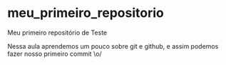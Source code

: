 # meu_primeiro_repositorio
Meu primeiro repositório de Teste

Nessa aula aprendemos um pouco sobre git e github, e assim podemos fazer nosso primeiro commit \o/
